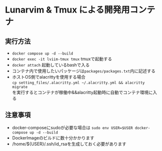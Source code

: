 # Lunarvim & Tmux による開発用コンテナ

## 実行方法
* `docker compose up -d --build`
* `docker exec -it lviim-tmux tmux` tmuxで起動する
* `docker attach` 起動しているbashで入る
* コンテナ内で使用したいパッケージは`packages/packages.txt`内に記述する
* ホストOS側でalacrittyを使用する場合<br>`cp setting_files/.alacritty.yml ~/.alacritty.yml && alacritty migrate`<br>を実行するとコンテナが稼働中&&alacritty起動時に自動でコンテナ環境に入る

## 注意事項
* docker-composeにsudoが必要な場合は `sudo env USER=$USER docker-compose up -d --build`
* DockerImageのビルドに数十分かかります
* /home/${USER}/.ssh/id_rsaを生成しておく必要があります
